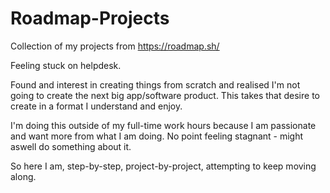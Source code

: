 # Roadmap-Projects
Collection of my projects from https://roadmap.sh/ 

Feeling stuck on helpdesk.

Found and interest in creating things from scratch and realised I'm not going to create the next big app/software product.
This takes that desire to create in a format I understand and enjoy.

I'm doing this outside of my full-time work hours because I am passionate and want more from what I am doing.
No point feeling stagnant - might aswell do something about it. 

So here I am, step-by-step, project-by-project, attempting to keep moving along. 
